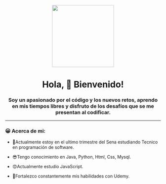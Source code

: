<div id="header" align="center">
    <img src="https://media.giphy.com/media/qgQUggAC3Pfv687qPC/giphy.gif" width="200">
    <h1 align="center">Hola, &#128075; Bienvenido!</h1>
    <h3 align="center">
        Soy un apasionado por el código y los nuevos retos, aprendo en mis tiempos
        libres y disfruto de los desafíos que se me presentan al codificar.
    </h3>
</div>

--- 

### &#128512; Acerca de mi:

- &#129321;Actualmente estoy en el ultimo trimestre del Sena estudiando Tecnico en programación de software.

- &#128526;Tengo conocimiento en Java, Python, Html, Css, Mysql.

- &#128525;Actualmente estudio JavaScript.

- &#128170;Fortalezco constantemente mis habilidades con Udemy.
